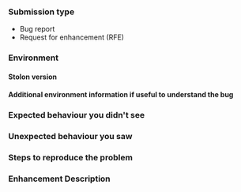 <!-- **NOTE:** Please submit only bug reports or RFE via the issue tracker. For other question or if unsure ask on the mailing list or gitter channel: https://github.com/storintlabs/stolon#contacts -->

### Submission type

<!-- Delete the inappropriate option below: -->

 - Bug report
 - Request for enhancement (RFE)


### Environment

#### Stolon version

#### Additional environment information if useful to understand the bug

<!-- Bug report -->

### Expected behaviour you didn't see

### Unexpected behaviour you saw

### Steps to reproduce the problem


<!-- RFE -->

### Enhancement Description
